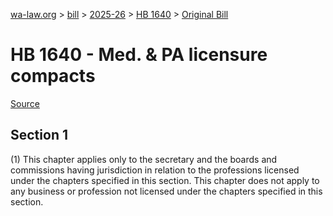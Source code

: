 [wa-law.org](/) > [bill](/bill/) > [2025-26](/bill/2025-26/) > [HB 1640](/bill/2025-26/hb/1640/) > [Original Bill](/bill/2025-26/hb/1640/1/)

# HB 1640 - Med. & PA licensure compacts

[Source](http://lawfilesext.leg.wa.gov/biennium/2025-26/Pdf/Bills/House%20Bills/1640.pdf)

## Section 1
(1) This chapter applies only to the secretary and the boards and commissions having jurisdiction in relation to the professions licensed under the chapters specified in this section. This chapter does not apply to any business or profession not licensed under the chapters specified in this section.
